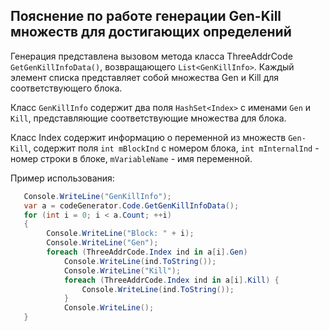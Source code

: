 ## Пояснение по работе генерации Gen-Kill множеств для достигающих определений
Генерация представлена вызовом метода класса ThreeAddrCode `GetGenKillInfoData()`, возвращающего `List<GenKillInfo>`.
Каждый элемент списка представляет собой множества Gen и Kill для соответствующего блока.

Класс `GenKillInfo` содержит два поля `HashSet<Index>` с именами `Gen` и `Kill`, представляющие соответствующие множества для блока.

Класс Index содержит информацию о переменной из множеств `Gen-Kill`, содержит поля `int mBlockInd` с номером блока,
`int mInternalInd` - номер строки в блоке, `mVariableName` - имя переменной.

Пример использования:
```cs
   Console.WriteLine("GenKillInfo");
   var a = codeGenerator.Code.GetGenKillInfoData();
   for (int i = 0; i < a.Count; ++i)
   {
		Console.WriteLine("Block: " + i);
		Console.WriteLine("Gen");
		foreach (ThreeAddrCode.Index ind in a[i].Gen)
			Console.WriteLine(ind.ToString());
			Console.WriteLine("Kill");
			foreach (ThreeAddrCode.Index ind in a[i].Kill) {
				Console.WriteLine(ind.ToString());
			}
			Console.WriteLine();
   }
```
